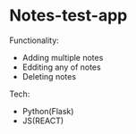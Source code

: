 # Notes-test-app

Functionality:
- Adding multiple notes
- Edditing any of notes
- Deleting notes

Tech:
- Python(Flask)
- JS(REACT)
